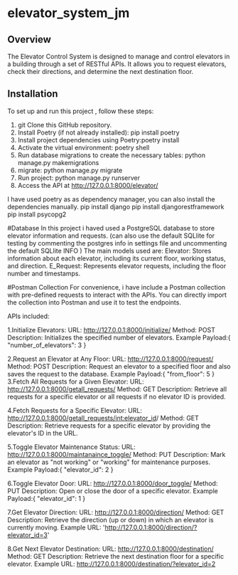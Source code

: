 # elevator_system_jm

## Overview

The Elevator Control System is designed to manage and control elevators in a building through a set of RESTful APIs. 
It allows you to request elevators, check their directions, and determine the next destination floor.

## Installation

To set up and run this project , follow these steps:

1. git Clone this GitHub repository.
2. Install Poetry (if not already installed): pip install poetry
3. Install project dependencies using Poetry:poetry install
4. Activate the virtual environment: poetry shell
5. Run database migrations to create the necessary tables: python manage.py makemigrations
6. migrate: python manage.py migrate
7. Run project: python manage.py runserver
8. Access the API at http://127.0.0.1:8000/elevator/

I have used poetry as as dependency manager, you can also install the dependencies manually.
pip install django
pip install djangorestframework
pip install psycopg2



#Database 
In this project i haved used a PostgreSQL database to store elevator information and requests.
(can also use the default SQLlite for testing by commenting the postgres 
info in settings file  and uncommenting the default SQLlite INFO ) 
The main models used are:
Elevator: Stores information about each elevator, including its current floor, working status, and direction.
E_Request: Represents elevator requests, including the floor number and timestamps.



#Postman Collection
For convenience, i have include a Postman collection with pre-defined requests to interact with the APIs. 
You can directly import the collection into Postman and use it to test the endpoints.

APIs included:

1.Initialize Elevators:
  URL: http://127.0.0.1:8000/initialize/
  Method: POST
  Description: Initializes the specified number of elevators.
  Example Payload:{
      "number_of_elevators": 3
  }

2.Request an Elevator at Any Floor:
  URL: http://127.0.0.1:8000/request/
  Method: POST
  Description: Request an elevator to a specified floor and also saves the request to the database.
  Example Payload:{
    "from_floor": 5
}
3.Fetch All Requests for a Given Elevator:
  URL: http://127.0.0.1:8000/getall_requests/
  Method: GET
  Description: Retrieve all requests for a specific elevator or all requests if no elevator ID is provided.
  
4.Fetch Requests for a Specific Elevator:
  URL: http://127.0.0.1:8000/getall_requests/<int:elevator_id>/
  Method: GET
  Description: Retrieve requests for a specific elevator by providing the elevator's ID in the URL.
  
5.Toggle Elevator Maintenance Status:
  URL: http://127.0.0.1:8000/maintanaince_toggle/
  Method: PUT
  Description: Mark an elevator as "not working" or "working" for maintenance purposes.
  Example Payload:{
    "elevator_id": 2
}

6.Toggle Elevator Door:
  URL: http://127.0.0.1:8000/door_toggle/
  Method: PUT
  Description: Open or close the door of a specific elevator.
  Example Payload:{
    "elevator_id": 1
}

7.Get Elevator Direction:
  URL: http://127.0.0.1:8000/direction/
  Method: GET
  Description: Retrieve the direction (up or down) in which an elevator is currently moving.
  Example URL: 'http://127.0.0.1:8000/direction/?elevator_id=3'

8.Get Next Elevator Destination:
  URL: http://127.0.0.1:8000/destination/
  Method: GET
  Description: Retrieve the next destination floor for a specific elevator.
  Example URL: http://127.0.0.1:8000/destination/?elevator_id=2

